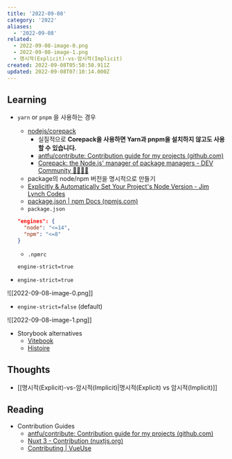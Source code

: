 ```yaml
---
title: '2022-09-08'
category: '2022'
aliases:
  - '2022-09-08'
related:
  - 2022-09-08-image-0.png
  - 2022-09-08-image-1.png
  - 명시적(Explicit)-vs-암시적(Implicit)
created: 2022-09-08T05:58:50.911Z
updated: 2022-09-08T07:10:14.000Z
---
```


<Metadata />

## Learning

- `yarn` or `pnpm` 을 사용하는 경우

  - [nodejs/corepack](https://github.com/nodejs/corepack)
    - 실질적으로 **Corepack을 사용하면 Yarn과 pnpm을 설치하지 않고도 사용할 수 있습니다.**
    - [antfu/contribute: Contribution guide for my projects (github.com)](https://github.com/antfu/contribute#corepack)
    - [Corepack: the Node.js' manager of package managers - DEV Community 👩‍💻👨‍💻](https://dev.to/cloudx/corepack-the-node-js-manager-of-package-managers-44dd)
  - package의 node/npm 버전을 명시적으로 만들기
  - [Explicitly & Automatically Set Your Project's Node Version - Jim Lynch Codes](http://www.jimlynchcodes.com/blog/explicitly-automatically-set-your-projects-node-version)
  - [package.json | npm Docs (npmjs.com)](https://docs.npmjs.com/cli/v8/configuring-npm/package-json#engines)
  - `package.json`

  ```json
  "engines": {
  	"node": "<=14",
  	"npm": "<=8"
  }
  ```

  - `.npmrc`

  ```
  engine-strict=true
  ```

- `engine-strict=true`

![[2022-09-08-image-0.png]]

- `engine-strict=false` (default)

![[2022-09-08-image-1.png]]

- Storybook alternatives
  - [Vitebook](https://vitebook.dev)
  - [Histoire](https://histoire.dev/)

## Thoughts

- [[명시적(Explicit)-vs-암시적(Implicit)|명시적(Explicit) vs 암시적(Implicit)]]

## Reading

- Contribution Guides
  - [antfu/contribute: Contribution guide for my projects (github.com)](https://github.com/antfu/contribute)
  - [Nuxt 3 - Contribution (nuxtjs.org)](https://v3.nuxtjs.org/community/contribution/)
  - [Contributing | VueUse](https://vueuse.org/contributing.html)

